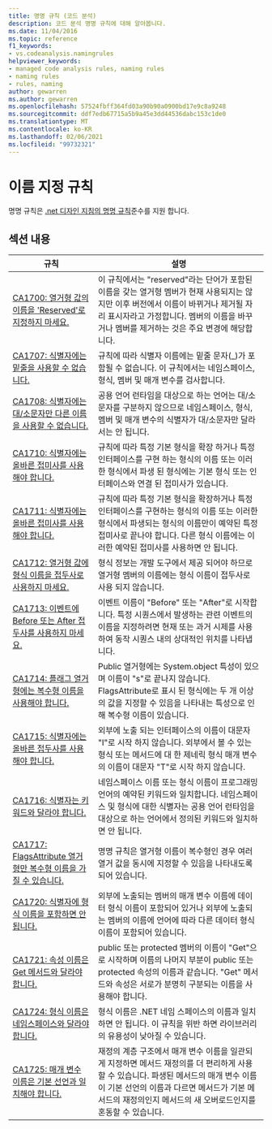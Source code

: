 ```yaml
---
title: 명명 규칙 (코드 분석)
description: 코드 분석 명명 규칙에 대해 알아봅니다.
ms.date: 11/04/2016
ms.topic: reference
f1_keywords:
- vs.codeanalysis.namingrules
helpviewer_keywords:
- managed code analysis rules, naming rules
- naming rules
- rules, naming
author: gewarren
ms.author: gewarren
ms.openlocfilehash: 57524fbff364fd03a90b90a0900bd17e9c8a9248
ms.sourcegitcommit: ddf7edb67715a5b9a45e3dd44536dabc153c1de0
ms.translationtype: MT
ms.contentlocale: ko-KR
ms.lasthandoff: 02/06/2021
ms.locfileid: "99732321"
---
```

# <a name="naming-rules"></a>이름 지정 규칙

명명 규칙은 [.net 디자인 지침의 명명 규칙](../../../standard/design-guidelines/naming-guidelines.md)준수를 지원 합니다.

## <a name="in-this-section"></a>섹션 내용

|규칙|설명|
|----------|-----------------|
|[CA1700: 열거형 값의 이름을 'Reserved'로 지정하지 마세요.](ca1700.md)|이 규칙에서는 "reserved"라는 단어가 포함된 이름을 갖는 열거형 멤버가 현재 사용되지는 않지만 이후 버전에서 이름이 바뀌거나 제거될 자리 표시자라고 가정합니다. 멤버의 이름을 바꾸거나 멤버를 제거하는 것은 주요 변경에 해당합니다.|
|[CA1707: 식별자에는 밑줄을 사용할 수 없습니다.](ca1707.md)|규칙에 따라 식별자 이름에는 밑줄 문자(_)가 포함될 수 없습니다. 이 규칙에서는 네임스페이스, 형식, 멤버 및 매개 변수를 검사합니다.|
|[CA1708: 식별자에는 대/소문자만 다른 이름을 사용할 수 없습니다.](ca1708.md)|공용 언어 런타임을 대상으로 하는 언어는 대/소문자를 구분하지 않으므로 네임스페이스, 형식, 멤버 및 매개 변수의 식별자가 대/소문자만 달라서는 안 됩니다.|
|[CA1710: 식별자에는 올바른 접미사를 사용해야 합니다.](ca1710.md)|규칙에 따라 특정 기본 형식을 확장 하거나 특정 인터페이스를 구현 하는 형식의 이름 또는 이러한 형식에서 파생 된 형식에는 기본 형식 또는 인터페이스와 연결 된 접미사가 있습니다.|
|[CA1711: 식별자에는 올바른 접미사를 사용해야 합니다.](ca1711.md)|규칙에 따라 특정 기본 형식을 확장하거나 특정 인터페이스를 구현하는 형식의 이름 또는 이러한 형식에서 파생되는 형식의 이름만이 예약된 특정 접미사로 끝나야 합니다. 다른 형식 이름에는 이러한 예약된 접미사를 사용하면 안 됩니다.|
|[CA1712: 열거형 값에 형식 이름을 접두사로 사용하지 마세요.](ca1712.md)|형식 정보는 개발 도구에서 제공 되어야 하므로 열거형 멤버의 이름에는 형식 이름이 접두사로 사용 되지 않습니다.|
|[CA1713: 이벤트에 Before 또는 After 접두사를 사용하지 마세요.](ca1713.md)|이벤트 이름이 "Before" 또는 "After"로 시작합니다. 특정 시퀀스에서 발생하는 관련 이벤트의 이름을 지정하려면 현재 또는 과거 시제를 사용하여 동작 시퀀스 내의 상대적인 위치를 나타냅니다.|
|[CA1714: 플래그 열거형에는 복수형 이름을 사용해야 합니다.](ca1714.md)|Public 열거형에는 System.object 특성이 있으며 이름이 "s"로 끝나지 않습니다. FlagsAttribute로 표시 된 형식에는 두 개 이상의 값을 지정할 수 있음을 나타내는 특성으로 인해 복수형 이름이 있습니다.|
|[CA1715: 식별자에는 올바른 접두사를 사용해야 합니다.](ca1715.md)|외부에 노출 되는 인터페이스의 이름이 대문자 "I"로 시작 하지 않습니다.  외부에서 볼 수 있는 형식 또는 메서드에 대 한 제네릭 형식 매개 변수의 이름이 대문자 "T"로 시작 하지 않습니다.|
|[CA1716: 식별자는 키워드와 달라야 합니다.](ca1716.md)|네임스페이스 이름 또는 형식 이름이 프로그래밍 언어의 예약된 키워드와 일치합니다. 네임스페이스 및 형식에 대한 식별자는 공용 언어 런타임을 대상으로 하는 언어에서 정의된 키워드와 일치하면 안 됩니다.|
|[CA1717: FlagsAttribute 열거형만 복수형 이름을 가질 수 있습니다.](ca1717.md)|명명 규칙은 열거형 이름이 복수형인 경우 여러 열거 값을 동시에 지정할 수 있음을 나타내도록 되어 있습니다.|
|[CA1720: 식별자에 형식 이름을 포함하면 안 됩니다.](ca1720.md)|외부에 노출되는 멤버의 매개 변수 이름에 데이터 형식 이름이 포함되어 있거나 외부에 노출되는 멤버의 이름에 언어에 따라 다른 데이터 형식 이름이 포함되어 있습니다.|
|[CA1721: 속성 이름은 Get 메서드와 달라야 합니다.](ca1721.md)|public 또는 protected 멤버의 이름이 "Get"으로 시작하며 이름의 나머지 부분이 public 또는 protected 속성의 이름과 같습니다. "Get" 메서드와 속성은 서로가 분명히 구분되는 이름을 사용해야 합니다.|
|[CA1724: 형식 이름은 네임스페이스와 달라야 합니다.](ca1724.md)|형식 이름은 .NET 네임 스페이스의 이름과 일치 하면 안 됩니다. 이 규칙을 위반 하면 라이브러리의 유용성이 낮아질 수 있습니다.|
|[CA1725: 매개 변수 이름은 기본 선언과 일치해야 합니다.](ca1725.md)|재정의 계층 구조에서 매개 변수 이름을 일관되게 지정하면 메서드 재정의를 더 편리하게 사용할 수 있습니다. 파생된 메서드의 매개 변수 이름이 기본 선언의 이름과 다르면 메서드가 기본 메서드의 재정의인지 메서드의 새 오버로드인지를 혼동할 수 있습니다.|
